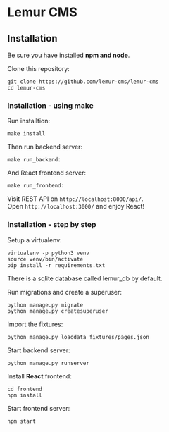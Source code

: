 # Lemur CMS 

## Installation


Be sure you have installed **npm and node**.

Clone this repository:

```shell script
git clone https://github.com/lemur-cms/lemur-cms
cd lemur-cms
```
### Installation - using make

Run installtion:
```shell script
make install
```

Then run backend server:

```shell script
make run_backend:
```

And React frontend server:

```shell script
make run_frontend:
```

Visit REST API on ``http://localhost:8000/api/``.  
Open ``http://localhost:3000/`` and enjoy React!

### Installation - step by step

Setup a virtualenv:

```shell script
virtualenv -p python3 venv
source venv/bin/activate
pip install -r requirements.txt
```

There is a sqlite database called lemur_db by default.

Run migrations and create a superuser:

```shell script
python manage.py migrate
python manage.py createsuperuser
```

Import the fixtures:

```shell script
python manage.py loaddata fixtures/pages.json
```

Start backend server:

```shell script
python manage.py runserver
```

Install **React** frontend:

```shell script
cd frontend
npm install
```

Start frontend server:

```shell script
npm start
```
